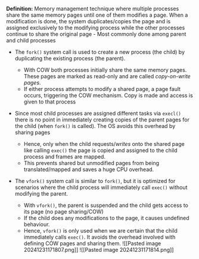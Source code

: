 **Definition:**
	Memory management technique where multiple processes share the same memory pages until one of them modifies a page. When a modification is done, the system duplicates/copies the page and is assigned exclusively to the modifying process while the other processes continue to share the original page
	- Most commonly done among parent and child processes


- The `fork()` system call is used to create a new process (the child) by duplicating the existing process (the parent).
	- With COW both processes initially share the same memory pages. These pages are marked as read-only and are called *copy-on-write pages*.
	- If either process attempts to modify a shared page, a page fault occurs, triggering the COW mechanism. Copy is made and access is given to that process

- Since most child processes are assigned different tasks via `execl()` there is no point in immediately creating copies of the parent pages for the child (when `fork()` is called). The OS avoids this overhead by sharing pages
	- Hence, only when the child requests/*writes* onto the shared page like calling `exec()` the page is copied and assigned to the child process and frames are mapped.
	- This prevents shared but unmodified pages from being translated/mapped and saves a huge CPU overhead.

- The `vfork()` system call is similar to `fork()`, but it is optimized for scenarios where the child process will immediately call `exec()` without modifying the parent.
	- With `vfork()`, the parent is suspended and the child gets access to its page (no page sharing/COW)
	- If the child does any modifications to the page, it causes undefined behaviour.
	- Hence, `vfork()` is only used when we are certain that the child immediately calls `exec()`. It avoids the overhead involved with defining COW pages and sharing them.
![[Pasted image 20241231171807.png]]
![[Pasted image 20241231171814.png]]

